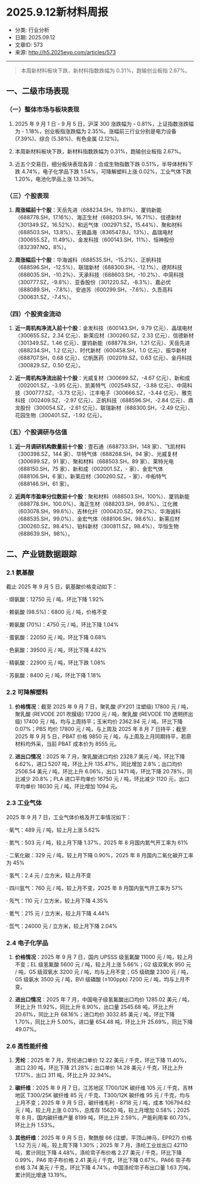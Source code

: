 # 2025.9.12新材料周报

- 分类: 行业分析
- 日期: 2025.09.12
- 文章ID: 573
- 来源: http://h5.2025eyp.com/articles/573

---

> 本周新材料板块下跌，新材料指数跌幅为 0.31%，跑输创业板指 2.67%。

## **一、二级市场表现**

### **（一）整体市场与板块表现**

1. 2025 年 9 月 1 日 - 9 月 5 日，沪深 300 涨跌幅为 - 0.81%，上证指数涨跌幅为 - 1.18%，创业板指涨跌幅为 2.35%。涨幅前三行业分别是电力设备 (7.39%)、综合 (5.38%)、有色金属 (2.12%)。

2. 本周新材料板块下跌，新材料指数跌幅为 0.31%，跑输创业板指 2.67%。

3. 近五个交易日，细分板块表现各异：合成生物指数下跌 0.51%，半导体材料下跌 4.74%，电子化学品下跌 1.54%，可降解塑料上涨 0.02%，工业气体下跌 1.20%，电池化学品上涨 13.36%。

### **（三）个股表现**

1. **周涨幅前十个股**：天岳先进（688234.SH，19.81%）、厦钨新能（688778.SH，17.16%）、海正生材（688203.SH，16.71%）、信德新材（301349.SZ，16.52%）、和远气体（002971.SZ，15.44%）、聚和材料（688503.SH，13.8%）、无锡晶海（836547.BJ，13%）、晶瑞电材（300655.SZ，11.49%）、金发科技（600143.SH，11%）、恒神股份（832397.NQ，8%）。

2. **周涨幅后十个股**：华海诚科（688535.SH，-15.2%）、正帆科技（688596.SH，-12.5%）、联瑞新材（688300.SH，-12.1%）、德邦科技（688035.SH，-10.2%）、天承科技（688603.SH，-10.2%）、中简科技（300777.SZ，-9.8%）、亚香股份（301220.SZ，-8.3%）、嘉必优（688089.SH，-7.8%）、安迪苏（600299.SH，-7.6%）、久吾高科（300631.SZ，-7.4%）。

### **（四）个股资金流动**

1. **近一周机构净流入前十个股**：金发科技（600143.SH，9.79 亿元）、晶瑞电材（300655.SZ，2.34 亿元）、新莱应材（300260.SZ，2.33 亿元）、信德新材（301349.SZ，1.46 亿元）、厦钨新能（688778.SH，1.21 亿元）、天岳先进（688234.SH，1.2 亿元）、时代新材（600458.SH，1.0 亿元）、振华新材（688707.SH，0.68 亿元）、亿帆医药（002019.SZ，0.63 亿元）、金丹科技（300829.SZ，0.50 亿元）。

2. **近一周机构净流出前十个股**：光威复材（300699.SZ，-4.67 亿元）、新和成（002001.SZ，-3.95 亿元）、凯美特气（002549.SZ，-3.88 亿元）、中简科技（300777.SZ，-3.73 亿元）、江丰电子（300666.SZ，-3.44 亿元）、雅克科技（002409.SZ，-2.97 亿元）、正帆科技（688596.SH，-2.84 亿元）、鼎龙股份（300054.SZ，-2.61 亿元）、联瑞新材（688300.SH，-2.49 亿元）、花园生物（300401.SZ，-1.92 亿元）。

### **（五）个股调研与估值**

1. **近一月调研机构数量前十个股**：壹石通（688733.SH，148 家）、飞凯材料（300398.SZ，144 家）、华特气体（688268.SH，94 家）、光威复材（300699.SZ，91 家）、聚和材料（688503.SH，89 家）、莱特光电（688150.SH，75 家）、新和成（002001.SZ，- 家）、金宏气体（688106.SH，6 家）、新莱应材（300260.SZ，- 家）、中船特气（688146.SH，61 家）。

2. **近两年市盈率分位数前十个股**：聚和材料（688503.SH，100%）、厦钨新能（688778.SH，100.0%）、海正生材（688203.SH，99.8%）、江化微（603078.SH，99.6%）、吉林化纤（000420.SZ，99.2%）、华海诚科（688535.SH，99.0%）、金宏气体（688106.SH，98.6%）、新莱应材（300260.SZ，98.4%）、铂科新材（300811.SZ，98.4%）、华恒生物（688639.SH，98%）。

## **二、产业链数据跟踪**

### **2.1 氨基酸**

截止 2025 年 9 月 5 日，氨基酸价格变动如下：

· 缬氨酸：12750 元 / 吨，环比下降 1.92%

· 赖氨酸 (98.5%)：6800 元 / 吨，价格不变

· 赖氨酸 (70%)：4750 元 / 吨，环比下降 1.04%

· 蛋氨酸：22050 元 / 吨，环比下降 0.68%

· 色氨酸：39500 元 / 吨，环比下降 4.82%

· 精氨酸：22900 元 / 吨，环比下跌 1.08%

· 苏氨酸：8400 元 / 吨，环比下降 1.18%

### **2.2 可降解塑料**

1. **价格情况**：截至 2025 年 9 月 7 日，聚乳酸 (FY201 注塑级) 17800 元 / 吨，聚乳酸 (REVODE 201 吹膜级) 17200 元 / 吨，聚乳酸 (REVODE 110 透明挤出级) 17400 元 / 吨，均与上周持平；玉米均价 2362.94 元 / 吨，环比下降 0.07%；PBS 均价 17800 元 / 吨，与上周及 2025 年 8 月 7 日持平；截至 2025 年 9 月 5 日，PBAT 价格 9850 元 / 吨，与上周及上月同期持平，若原材料均外采，当前 PBAT 成本价为 8555 元。

2. **进出口情况**：2025 年 7 月，聚乳酸进口均价 2328.7 美元 / 吨，环比下降 6.62%，进口 5207 吨，环比上升 135.47%，同比增加 2.8%；出口均价 2506.54 美元 / 吨，环比上升 6.06%，出口 1471 吨，环比下降 20.78%，同比减少 20.8%；PLA 进口平均单价 16750 元 / 吨，环比减少 1120 元，出口平均单价 18030 元 / 吨，环比增加 1094 元。

### **2.3 工业气体**

2025 年 9 月 7 日，工业气体价格及开工率情况如下：

· 氧气：489 元 / 吨，较上月上涨 5.62%

· 氮气：503 元 / 吨，较上月下降 1.37%，2025 年 8 月国内氮气开工率为 61%

· 二氧化碳：329 元 / 吨，较上月下降 0.90%，2025 年 8 月国内二氧化碳开工率为 45%

· 氢气：2.4 元 / 立方米，较上月不变

· 四川氩气：760 元 / 吨，较上月不变，2025 年 8 月国内氩气开工率为 57%

· 氖气：110 元 / 立方米，较上月下降 4.35%

· 氪气：215 元 / 立方米，较上月下降 4.44%

· 氙气：24000 元 / 立方米，较上月下降 2.04%

### **2.4 电子化学品**

1. **价格情况**：2025 年 9 月 7 日，国内 UPSSS 级氢氟酸 11000 元 / 吨，较上月不变；EL 级氢氟酸 5600 元 / 吨，较上月上涨 5.66%；G2 级双氧水 950 元 / 吨，G5 级双氧水 3200 元 / 吨，均与上月不变；G5 级硫酸 2300 元 / 吨，G5 级氨水 3500 元 / 吨，BVI 级磷酸 (≤100ppb) 7200 元 / 吨，均与上月不变。

2. **进出口情况**：2025 年 7 月，中国电子级氢氟酸出口均价 1285.02 美元 / 吨，环比上升 11.92%，同比上升 8.90%，出口量 2545.68 吨，环比上升 20.61%，同比上升 68.16%；进口均价 3032.85 美元 / 吨，环比下降 1.70%，同比上升 5.00%，进口量 654.48 吨，环比上升 25.69%，同比下降 49.07%。

### **2.6 高性能纤维**

1. **芳纶**：2025 年 7 月，芳纶进口单价 12.22 美元 / 千克，环比下降 11.40%，进口 230 吨，环比下降 21.28%；出口单价 14.28 美元 / 千克，环比上升 17.17%，出口 311 吨，环比上升 32.94%。

2. **碳纤维**：2025 年 9 月 7 日，江苏地区 T700/12K 碳纤维 105 元 / 千克，吉林地区 T300/25K 碳纤维 85 元 / 千克、T300/12K 碳纤维 95 元 / 千克，均与上月不变；2025 年 9 月 5 日，碳纤维毛利 - 8718 元 / 吨，成本 106794.62 元 / 吨，较上月上涨 0.03%，总库存 15620 吨，较上月增加 0.58%；2025 年 8 月，国内碳纤维产量 8199 吨，环比上升 2.59%，产能利用率 60.73%，环比上升 1.53%。

3. **其他纤维**：2025 年 9 月 5 日，聚酰胺 66 (注塑，平顶山神马，EPR27) 价格 1.52 万元 / 吨，较上周下降 1.30%；2025 年 7 月，涤纶工业丝出口 42110 吨，累计同比下降 4.48%，涤纶帘子布价格 2.27 美元 / 千克，环比下降 0.99%，PA6 帘子布价格 2.41 美元 / 千克，环比下降 0.67%，PA66 帘子布价格 3.74 美元 / 千克，环比下降 4.74%，中国涤纶帘子布出口量 1.63 万吨，累计同比增速 13.19%。
